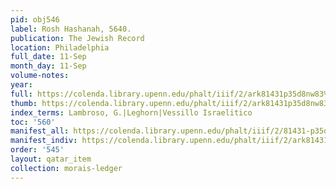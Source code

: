 ```yaml
---
pid: obj546
label: Rosh Hashanah, 5640.
publication: The Jewish Record
location: Philadelphia
full_date: 11-Sep
month_day: 11-Sep
volume-notes:
year:
full: https://colenda.library.upenn.edu/phalt/iiif/2/ark81431p35d8nw83%2FSHA256E-s6941647--429917fe159617032eb059a0c0c84ac667b7cf8368db4f16109518e1845d0d83.jpeg/full/3500,/0/default.jpg
thumb: https://colenda.library.upenn.edu/phalt/iiif/2/ark81431p35d8nw83%2FSHA256E-s6941647--429917fe159617032eb059a0c0c84ac667b7cf8368db4f16109518e1845d0d83.jpeg/full/!200,200/0/default.jpg
index_terms: Lambroso, G.|Leghorn|Vessillo Israelitico
toc: '560'
manifest_all: https://colenda.library.upenn.edu/phalt/iiif/2/81431-p35d8nw83/manifest
manifest_indiv: https://colenda.library.upenn.edu/phalt/iiif/2/ark81431p35d8nw83%2FSHA256E-s6941647--429917fe159617032eb059a0c0c84ac667b7cf8368db4f16109518e1845d0d83.jpeg
order: '545'
layout: qatar_item
collection: morais-ledger
---
```


